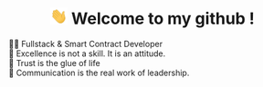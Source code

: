 <h1 align="center"> 
  <img src="https://raw.githubusercontent.com/ABSphreak/ABSphreak/master/gifs/Hi.gif" width="30px"> Welcome to my github !
</h1>

👨‍💻 Fullstack & Smart Contract Developer <br/>
🚀 Excellence is not a skill. It is an attitude.<br/>
💙 Trust is the glue of life <br/>
🤝 Communication is the real work of leadership. <br/>

















